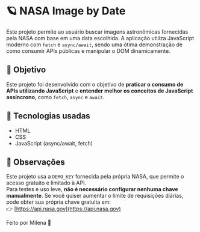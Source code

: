 # 🪐 NASA Image by Date

Este projeto permite ao usuário buscar imagens astronômicas fornecidas pela NASA com base em uma data escolhida. A aplicação utiliza JavaScript moderno com `fetch` e `async/await`, sendo uma ótima demonstração de como consumir APIs públicas e manipular o DOM dinamicamente.



## 🎯 Objetivo

Este projeto foi desenvolvido com o objetivo de **praticar o consumo de APIs utilizando JavaScript** e **entender melhor os conceitos de JavaScript assíncrono**, como `fetch`, `async` e `await`.



## 🔨 Tecnologias usadas

- HTML
- CSS
- JavaScript (async/await, fetch)



## 📌 Observações

Este projeto usa a `DEMO_KEY` fornecida pela própria NASA, que permite o acesso gratuito e limitado à API.  
Para testes e uso leve, **não é necessário configurar nenhuma chave manualmente**.
Se você quiser aumentar o limite de requisições diárias, pode obter sua própria chave gratuita em:  
👉 [https://api.nasa.gov](https://api.nasa.gov)


Feito por Milena 💜

